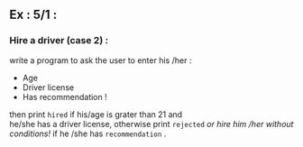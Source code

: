 ## Ex : 5/1 :
### Hire a driver (case 2) :

write a program to ask the user to enter his /her : 
- Age
- Driver license
- Has recommendation !

then print `hired` if his/age is grater than 21 and  
he/she has a driver license, otherwise print `rejected`
*or hire him /her without conditions!* if he /she has `recommendation` .